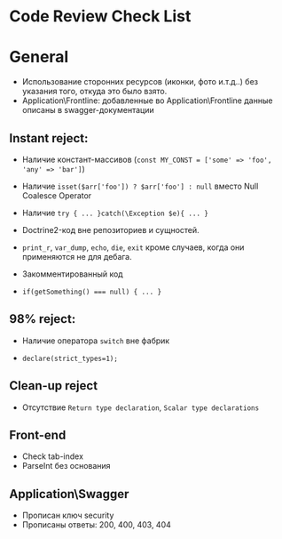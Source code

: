 Code Review Check List
======================

General
=======

- Использование сторонних ресурсов (иконки, фото и.т.д..) без указания того, откуда это было взято.
- Application\Frontline: добавленные во Application\Frontline данные описаны в swagger-документации

Instant reject:
---------------
- Наличие констант-массивов (`const MY_CONST = ['some' => 'foo', 'any' => 'bar']`)

- Наличие `isset($arr['foo']) ? $arr['foo'] : null` вместо Null Coalesce Operator

- Наличие `try { ... }catch(\Exception $e){ ... }`

- Doctrine2-код вне репозиториев и сущностей.

- `print_r`, `var_dump`, `echo`, `die`, `exit` кроме случаев, когда они применяются не для дебага.

- Закомментированный код

- `if(getSomething() === null) { ... }`

98% reject:
-----------

- Наличие оператора `switch` вне фабрик

- `declare(strict_types=1);`

Clean-up reject
---------------

- Отсутствие `Return type declaration`, `Scalar type declarations`

Front-end
---------

- Check tab-index
- ParseInt без основания

Application\Swagger
-------

- Прописан ключ security
- Прописаны ответы: 200, 400, 403, 404